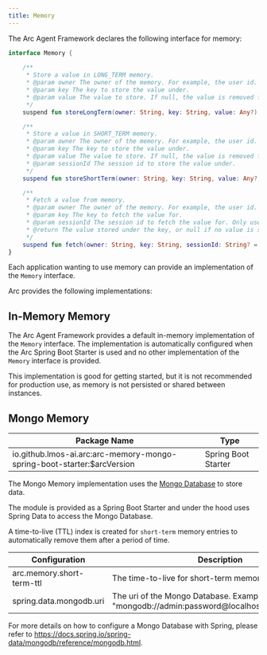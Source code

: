 ```yaml
---
title: Memory
---
```


The Arc Agent Framework declares the following interface for memory:

```kotlin
interface Memory {
    
    /**
     * Store a value in LONG_TERM memory.
     * @param owner The owner of the memory. For example, the user id.
     * @param key The key to store the value under.
     * @param value The value to store. If null, the value is removed from memory.
     */
    suspend fun storeLongTerm(owner: String, key: String, value: Any?)

    /**
     * Store a value in SHORT_TERM memory.
     * @param owner The owner of the memory. For example, the user id.
     * @param key The key to store the value under.
     * @param value The value to store. If null, the value is removed from memory.
     * @param sessionId The session id to store the value under.
     */
    suspend fun storeShortTerm(owner: String, key: String, value: Any?, sessionId: String)

    /**
     * Fetch a value from memory.
     * @param owner The owner of the memory. For example, the user id.
     * @param key The key to fetch the value for.
     * @param sessionId The session id to fetch the value for. Only used if the value was stored under SHORT_TERM memory.
     * @return The value stored under the key, or null if no value is stored.
     */
    suspend fun fetch(owner: String, key: String, sessionId: String? = null): Any?
}
```

Each application wanting to use memory can provide an implementation of the `Memory` interface.

Arc provides the following implementations:

## In-Memory Memory

The Arc Agent Framework provides a default in-memory implementation of the `Memory` interface.
The implementation is automatically configured when the Arc Spring Boot Starter is used 
and no other implementation of the `Memory` interface is provided.

This implementation is good for getting started, but it is not recommended for production use, 
as memory is not persisted or shared between instances.


## Mongo Memory

| Package Name                         | Type                |
|--------------------------------------|---------------------|
| io.github.lmos-ai.arc:arc-memory-mongo-spring-boot-starter:$arcVersion | Spring Boot Starter |

The Mongo Memory implementation uses the [Mongo Database](https://www.mongodb.com/) to store data.

The module is provided as a Spring Boot Starter and under the hood uses Spring Data to access
the Mongo Database.

A time-to-live (TTL) index is created for `short-term` memory entries to automatically remove
them after a period of time.

| Configuration         | Description                                                                                                       | Type     | Default        |
|------------------------------------------|-------------------------------------------------------------------------------------------------------------------|----------|----------------|
| arc.memory.short-term-ttl | The time-to-live for short-term memory entries.                                                                   | Duration | PT3H (3 hours) |
| spring.data.mongodb.uri | The uri of the Mongo Database. Example, "mongodb://admin:password@localhost:27017/memory" | URI      | localhost      |

For more details on how to configure a Mongo Database with Spring, please refer to 
https://docs.spring.io/spring-data/mongodb/reference/mongodb.html.
